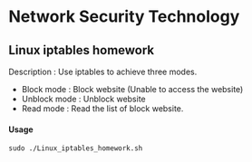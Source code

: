 # Network Security Technology

## Linux iptables homework

Description : Use iptables to achieve three modes.

- Block mode : Block website (Unable to access the website)
- Unblock mode : Unblock website
- Read mode : Read the list of block website.

#### Usage

`sudo ./Linux_iptables_homework.sh`

